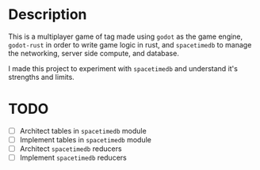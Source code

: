 # Description

This is a multiplayer game of tag made using `godot` as the game engine, `godot-rust` in order to write game logic in rust, and `spacetimedb` to manage the networking, server side compute, and database.

I made this project to experiment with `spacetimedb` and understand it's strengths and limits.

# TODO

- [ ] Architect tables in `spacetimedb` module
- [ ] Implement tables in `spacetimedb` module
- [ ] Architect `spacetimedb` reducers
- [ ] Implement `spacetimedb` reducers

